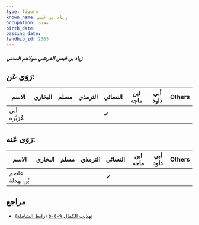 ```yaml
---
type: figure
known_name: زياد بن قيس
occupation: محدث
birth_date:
passing_date:
tahdhib_id: 2063
---
```

##### زياد بن قيس القرشي مولاهم المدني

## رَوَى عَن:
| الاسم        | البخاري | مسلم | الترمذي | النسائي | ابن ماجه | أبي داود | Others |
| ------------ | ------- | ---- | ------- | ------- | -------- | -------- | ------ |
| أبي هُرَيْرة |         |      |         | ✔       |          |          |        |
## رَوَى عَنه:
| الاسم          | البخاري | مسلم | الترمذي | النسائي | ابن ماجه | أبي داود | Others |
| -------------- | ------- | ---- | ------- | ------- | -------- | -------- | ------ |
| عاصم بْن بهدلة |         |      |         | ✔       |          |          |        |
## مراجع
- [تهذيب الكمال ٩-٥٠٤](obsidian://open?vault=Tahdhib-al-Kamal&file=Figures/٢٠٦٣-زياد%20بن%20قيس%20القرشي%20مولاهم%20المدني) ([رابط الشاملة](https://shamela.ws/book/3722/4744))